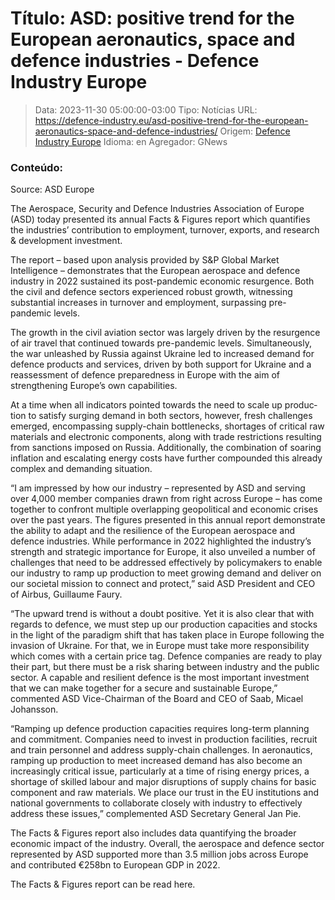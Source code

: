 # Título: ASD: positive trend for the European aeronautics, space and defence industries - Defence Industry Europe

>Data: 2023-11-30 05:00:00-03:00
>Tipo: Notícias
>URL: https://defence-industry.eu/asd-positive-trend-for-the-european-aeronautics-space-and-defence-industries/
>Origem: [Defence Industry Europe](https://defence-industry.eu)
>Idioma: en
>Agregador: GNews

### Conteúdo:

Source: ASD Europe

The Aerospace, Security and Defence Industries Association of Europe (ASD) today presented its annual Facts & Figures report which quantifies the industries’ contribution to employment, turnover, exports, and research & development investment.

The report – based upon analysis provided by S&P Global Market Intelligence – demonstrates that the European aerospace and defence industry in 2022 sustained its post-pandemic economic resurgence. Both the civil and defence sectors experienced robust growth, witnessing substantial increases in turnover and employment, surpassing pre-pandemic levels.

The growth in the civil aviation sector was largely driven by the resur­gence of air travel that continued towards pre-pandemic levels. Simultaneously, the war unleashed by Russia against Ukraine led to increased de­mand for defence products and services, driven by both support for Ukraine and a reassessment of defence preparedness in Europe with the aim of strengthening Europe’s own capabilities.

At a time when all indicators pointed towards the need to scale up produc­tion to satisfy surging demand in both sectors, however, fresh challenges emerged, encom­passing supply-chain bottlenecks, shortages of critical raw materials and electronic components, along with trade restrictions resulting from sanctions imposed on Russia. Additionally, the combination of soaring inflation and escalating energy costs have further compounded this already complex and demanding situation.

“I am impressed by how our industry – represented by ASD and serving over 4,000 member companies drawn from right across Europe – has come together to confront multiple overlapping geopolitical and economic crises over the past years. The figures presented in this annual report demonstrate the ability to adapt and the resilience of the European aerospace and defence industries. While performance in 2022 highlighted the industry’s strength and strategic importance for Europe, it also unveiled a number of challenges that need to be addressed effectively by policymakers to enable our industry to ramp up production to meet growing demand and deliver on our societal mission to connect and protect,” said ASD President and CEO of Airbus, Guillaume Faury.

“The upward trend is without a doubt positive. Yet it is also clear that with regards to defence, we must step up our production capacities and stocks in the light of the paradigm shift that has taken place in Europe following the invasion of Ukraine. For that, we in Europe must take more responsibility which comes with a certain price tag. Defence companies are ready to play their part, but there must be a risk sharing between industry and the public sector. A capable and resilient defence is the most important investment that we can make together for a secure and sustainable Europe,” commented ASD Vice-Chairman of the Board and CEO of Saab, Micael Johansson.

“Ramping up defence production capacities requires long-term planning and commitment. Companies need to invest in production facilities, recruit and train personnel and address supply-chain challenges. In aeronautics, ramping up production to meet increased demand has also become an increasingly critical issue, particularly at a time of rising energy prices, a shortage of skilled labour and major disruptions of supply chains for basic component and raw materials. We place our trust in the EU insti­tutions and national governments to col­laborate closely with industry to effectively address these issues,” complemented ASD Secretary General Jan Pie.

The Facts & Figures report also includes data quantifying the broader economic impact of the industry. Overall, the aerospace and defence sector represented by ASD supported more than 3.5 million jobs across Europe and contributed €258bn to European GDP in 2022.

The Facts & Figures report can be read here.
